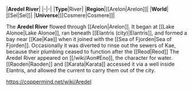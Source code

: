 |**Aredel River**|
|-|-|
|**Type**|River|
|**Region**|[[Arelon\|Arelon]]|
|**World**|[[Sel\|Sel]]|
|**Universe**|[[Cosmere\|Cosmere]]|

The **Aredel River** flowed through [[Arelon\|Arelon]]. It began at [[Lake Alonoe\|Lake Alonoe]], ran beneath [[Elantris (city)\|Elantris]], and formed a bay near [[Kae\|Kae]] when it joined with the [[Sea of Fjorden\|Sea of Fjorden]]. Occasionally it was diverted to rinse out the sewers of Kae, because their plumbing ceased to function after the [[Reod\|Reod]]
The Aredel River appeared on [[/wiki/Aon#Eno]], the character for water.
[[Raoden\|Raoden]] and [[Karata\|Karata]] accessed it via a well inside Elantris, and allowed the current to carry them out of the city.



https://coppermind.net/wiki/Aredel